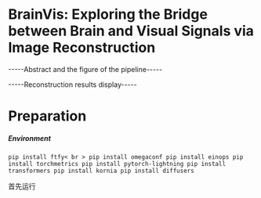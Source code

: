 # BrainVis: Exploring the Bridge between Brain and Visual Signals via Image Reconstruction

-----Abstract and the figure of the pipeline-----

-----Reconstruction results display-----

# Preparation

##### Environment

`pip install ftfy< br >
pip install omegaconf
pip install einops
pip install torchmetrics
pip install pytorch-lightning
pip install transformers
pip install kornia
pip install diffusers`

首先运行
